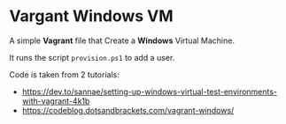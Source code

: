 # Vargant Windows VM

A simple __Vagrant__ file that Create a __Windows__ Virtual Machine. 

It runs the script `provision.ps1` to add a user.

Code is taken from 2 tutorials:

* https://dev.to/sannae/setting-up-windows-virtual-test-environments-with-vagrant-4k1b
* https://codeblog.dotsandbrackets.com/vagrant-windows/

